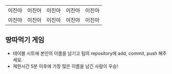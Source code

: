 <table>
      <tbody>
        <tr>
          <td>이진아</td>
  	  <td>이진아</td>
	  <td>이진아</td>
	  <td>이진아</td>
	  <td>이진아</td>
        <tr>
          <td>이진아</td>
          <td>이진아</td>
          <td>이진아</td>
          <td>이진아</td>
          <td>이진아</td>
        </tr>
      </tbody>
</table>

## 땅따먹기 게임

- 테이블 시트에 본인의 이름을 남기고 팀의 repository에 add, commit, push 해주세요.
- 제한시간 5분 이후에 가장 많은 이름을 남긴 사람이 우승!
